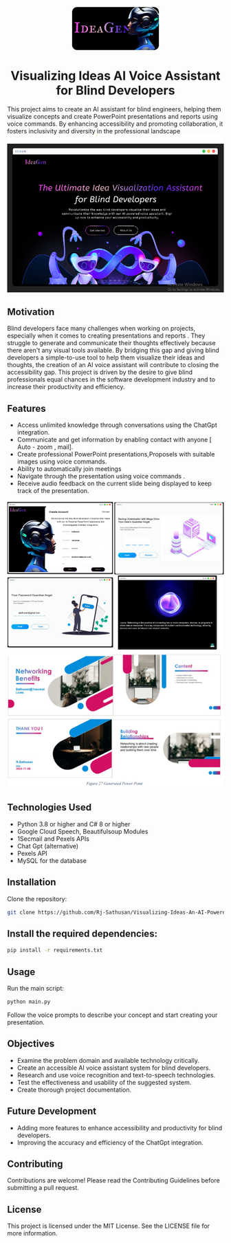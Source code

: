 <div align="center">
    <img src="Resources/img1.png" alt="Project Banner" width="40%">
</div>
  
 <div align="center">
<h1> 
Visualizing Ideas AI Voice Assistant for Blind Developers </h1>

</div> 
This project aims to create an AI assistant for blind engineers, helping them visualize concepts and create PowerPoint presentations and reports using voice commands. By enhancing accessibility and promoting collaboration, it fosters inclusivity and diversity in the professional landscape

<img src="Resources/Readme1.png" alt="Project Banner" >

## Motivation
Blind developers face many challenges when working on projects, especially when it comes to creating presentations and reports . They struggle to generate and communicate their thoughts effectively because there aren't any visual tools available. By bridging this gap and giving blind developers a simple-to-use tool to help them visualize their ideas and thoughts, the creation of an AI voice assistant will contribute to closing the accessibility gap. This project is driven by the desire to give blind professionals equal chances in the software development industry and to increase their productivity and efficiency.

## Features
- Access unlimited knowledge through conversations using the ChatGpt integration.
- Communicate and get information by enabling contact with anyone [ Auto - zoom , mail].
- Create professional PowerPoint presentations,Proposels with suitable images using voice commands.
- Ability to automatically join meetings
- Navigate through the presentation using voice commands .
- Receive audio feedback on the current slide being displayed to keep track of the presentation.
 <img src="Resources/image01.png" alt="Project Banner" >
 <img src="Resources/image02.png" alt="Project Banner" >


## Technologies Used
- Python 3.8 or higher and C# 8 or higher
- Google Cloud Speech, Beautifulsoup Modules
- 1Secmail and Pexels APIs
- Chat Gpt (alternative)
- Pexels API
- MySQL for the database

## Installation
Clone the repository:
```sh
git clone https://github.com/Rj-Sathusan/Visualizing-Ideas-An-AI-Powered-Assistant-for-Blind-Developers
```
## Install the required dependencies:
```sh
pip install -r requirements.txt
```

## Usage
Run the main script:
```sh
python main.py
```
Follow the voice prompts to describe your concept and start creating your presentation.

## Objectives
- Examine the problem domain and available technology critically.
- Create an accessible AI voice assistant system for blind developers. 
- Research and use voice recognition and text-to-speech technologies.
- Test the effectiveness and usability of the suggested system.
- Create thorough project documentation.


## Future Development
- Adding more features to enhance accessibility and productivity for blind developers.
- Improving the accuracy and efficiency of the ChatGpt integration.

## Contributing
Contributions are welcome! Please read the Contributing Guidelines before submitting a pull request.

## License
This project is licensed under the MIT License. See the LICENSE file for more information.
